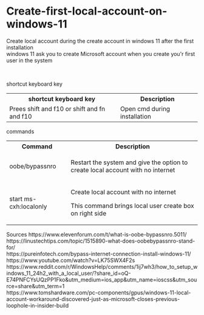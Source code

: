 # Create-first-local-account-on-windows-11

<p>Create local account during the create account in windows 11 after the first installation
<br>
windows 11 ask you to create Microsoft account when you create you'r first user in the system
</p>
<br>
<p>shortcut keyboard key</p>
<table>
  <tr>
    <th>shortcut keyboard key</th>
    <th>Description</th>
  </tr>
  <tr>
    <td>Prees shift and f10 or shift and fn and f10</td>
    <td>Open cmd during installation</td>
  </tr>
</table>
<p>commands</p>
<table>
  <tr>
    <th>Command</th>
    <th>Description</th>
  </tr>
  <tr>
    <td>oobe/bypassnro</td>
    <td><p>Restart the system and give the option to create local account with no internet</p></td>
  </tr>
  <tr>
    <td>start ms-cxh:localonly</td>
    <td><p>Create local account with no internet</p><p>This command brings local user create box on right side</p></td>
  </tr>
</table>
<p>Sources
https://www.elevenforum.com/t/what-is-oobe-bypassnro.5011/
<br>
https://linustechtips.com/topic/1515890-what-does-oobebypassnro-stand-for/
<br>
https://pureinfotech.com/bypass-internet-connection-install-windows-11/
<br>
https://www.youtube.com/watch?v=LK75SWX4F2s
<br>
https://www.reddit.com/r/WindowsHelp/comments/1ij7wh3/how_to_setup_windows_11_24h2_with_a_local_user/?share_id=oQ-E74PNFCYsUQzPP1Fko&utm_medium=ios_app&utm_name=ioscss&utm_source=share&utm_term=1
<br>
https://www.tomshardware.com/pc-components/gpus/windows-11-local-account-workaround-discovered-just-as-microsoft-closes-previous-loophole-in-insider-build</p>
